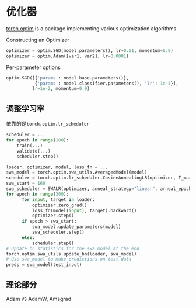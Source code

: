 # 优化器

[torch.optim](https://pytorch.org/docs/stable/optim.html) is a package implementing various optimization algorithms.



Constructing an Optimizer

```python
optimizer = optim.SGD(model.parameters(), lr=0.01, momentum=0.9)
optimizer = optim.Adam([var1, var2], lr=0.0001)
```



Per-parameter options

```python
optim.SGD([{'params': model.base.parameters()},
           {'params': model.classifier.parameters(), 'lr': 1e-3}], 
          lr=1e-2, momentum=0.9)
```



## 调整学习率

依靠的是`torch.optim.lr_scheduler`

```python
scheduler = ...
for epoch in range(100):
    train(...)
    validate(...)
    scheduler.step()
```





```python
loader, optimizer, model, loss_fn = ...
swa_model = torch.optim.swa_utils.AveragedModel(model)
scheduler = torch.optim.lr_scheduler.CosineAnnealingLR(optimizer, T_max=300)
swa_start = 160
swa_scheduler = SWALR(optimizer, anneal_strategy="linear", anneal_epochs=5, swa_lr=0.05)
for epoch in range(300):
      for input, target in loader:
          optimizer.zero_grad()
          loss_fn(model(input), target).backward()
          optimizer.step()
      if epoch > swa_start:
          swa_model.update_parameters(model)
          swa_scheduler.step()
      else:
          scheduler.step()
# Update bn statistics for the swa_model at the end
torch.optim.swa_utils.update_bn(loader, swa_model)
# Use swa_model to make predictions on test data
preds = swa_model(test_input)
```





## 理论部分

Adam `VS` AdamW, Amsgrad









